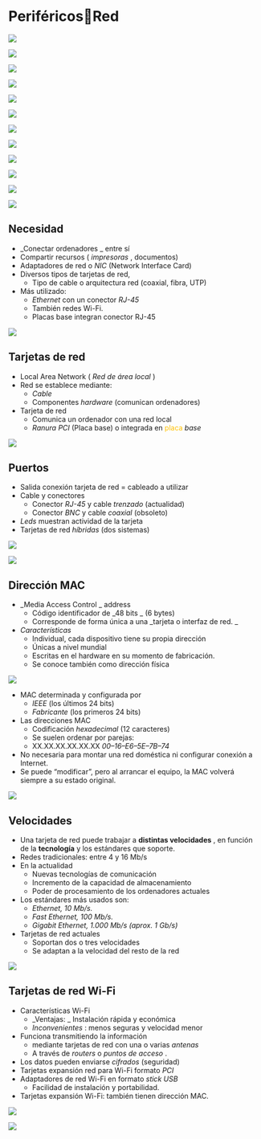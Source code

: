 # PeriféricosRed


![](img/UD_10_-_Perif%C3%A9ricos_%28tema_completo%29115.jpg)

![](img/UD_10_-_Perif%C3%A9ricos_%28tema_completo%29116.png)

![](img/UD_10_-_Perif%C3%A9ricos_%28tema_completo%29117.jpg)

![](img/UD_10_-_Perif%C3%A9ricos_%28tema_completo%29118.png)

![](img/UD_10_-_Perif%C3%A9ricos_%28tema_completo%29119.jpg)

![](img/UD_10_-_Perif%C3%A9ricos_%28tema_completo%29120.jpg)

![](img/UD_10_-_Perif%C3%A9ricos_%28tema_completo%29121.png)

![](img/UD_10_-_Perif%C3%A9ricos_%28tema_completo%29122.jpg)

![](img/UD_10_-_Perif%C3%A9ricos_%28tema_completo%29123.jpg)

![](img/UD_10_-_Perif%C3%A9ricos_%28tema_completo%29124.png)

![](img/UD_10_-_Perif%C3%A9ricos_%28tema_completo%29125.jpg)

![](img/UD_10_-_Perif%C3%A9ricos_%28tema_completo%29126.jpg)

## Necesidad
  * _Conectar ordenadores _ entre sí
  * Compartir recursos \( _impresoras_ , documentos\)
* Adaptadores de red o  _NIC_  \(Network Interface Card\)
* Diversos tipos de tarjetas de red,
  * Tipo de cable o arquitectura red \(coaxial, fibra, UTP\)
* Más utilizado:
  * _Ethernet_  con un conector  _RJ\-45_
  * También redes Wi\-Fi\.
  * Placas base integran conector RJ\-45

![](img/UD_10_-_Perif%C3%A9ricos_%28tema_completo%29127.jpg)

## Tarjetas de red

* Local Area Network \( _Red de área local_ \)
* Red se establece mediante:
  * _Cable_
  * Componentes  _hardware_  \(comunican ordenadores\)
* Tarjeta de red
  * Comunica un ordenador con una red local
  * _Ranura_  <span style="color:#FFC000"> </span>  _PCI_  <span style="color:#FFC000"> </span> \(Placa base\) o integrada en  <span style="color:#FFC000">placa </span>  _base_

![](img/UD_10_-_Perif%C3%A9ricos_%28tema_completo%29128.jpg)

## Puertos

* Salida conexión tarjeta de red = cableado a utilizar
* Cable y conectores
  * Conector  _RJ\-45_  y cable  _trenzado_  \(actualidad\)
  * Conector  _BNC_  y cable  _coaxial_  \(obsoleto\)
* _Leds_  muestran actividad de la tarjeta
* Tarjetas de red  _híbridas_  \(dos sistemas\)

![](img/UD_10_-_Perif%C3%A9ricos_%28tema_completo%29129.png)

![](img/UD_10_-_Perif%C3%A9ricos_%28tema_completo%29130.jpg)

## Dirección MAC

* _Media Access Control _ address
  * Código identificador de  _48 bits _ \(6 bytes\)
  * Corresponde de forma única a una  _tarjeta o interfaz de red\. _
* _Características_
  * Individual, cada dispositivo tiene su propia dirección
  * Únicas a nivel mundial
  * Escritas en el hardware en su momento de fabricación\.
  * Se conoce también como dirección física

![](img/UD_10_-_Perif%C3%A9ricos_%28tema_completo%29131.jpg)

* MAC determinada y configurada por
  * _IEEE_  \(los últimos 24 bits\)
  * _Fabricante_  \(los primeros 24 bits\)
* Las direcciones MAC
  * Codificación  _hexadecimal_  \(12 caracteres\)
  * Se suelen ordenar por parejas:
  * XX\.XX\.XX\.XX\.XX\.XX  _00–16–E6–5E–7B–74_
* No necesaria para montar una red doméstica ni configurar conexión a Internet\.
* Se puede “modificar”, pero al arrancar el equipo, la MAC volverá siempre a su estado original\.

![](img/UD_10_-_Perif%C3%A9ricos_%28tema_completo%29132.jpg)

## Velocidades

* Una tarjeta de red puede trabajar a  __distintas velocidades__ , en función de la  __tecnología__  y los estándares que soporte\.
* Redes tradicionales: entre 4 y 16 Mb/s
* En la actualidad
  * Nuevas tecnologías de comunicación
  * Incremento de la capacidad de almacenamiento
  * Poder de procesamiento de los ordenadores actuales
* Los estándares más usados son:
  * _Ethernet, 10 Mb/s\._
  * _Fast Ethernet, 100 Mb/s\._
  * _Gigabit Ethernet, 1\.000 Mb/s \(aprox\. 1 Gb/s\)_
* Tarjetas de red actuales
  * Soportan dos o tres velocidades
  * Se adaptan a la velocidad del resto de la red

![](img/UD_10_-_Perif%C3%A9ricos_%28tema_completo%29133.gif)

## Tarjetas de red Wi\-Fi

* Características Wi\-Fi
  * _Ventajas: _ Instalación rápida y  económica
  * _Inconvenientes_ : menos seguras y velocidad menor
* Funciona transmitiendo la información
  * mediante tarjetas de red con una o varias  _antenas_
  * A través de  _routers_  o  _puntos_  <span style="color:#FFC000"> </span>  _de_  <span style="color:#FFC000"> </span>  _acceso_ \.
* Los datos pueden enviarse  _cifrados_  \(seguridad\)
* Tarjetas expansión red para Wi\-Fi formato  _PCI_
* Adaptadores de red Wi\-Fi en formato  _stick_  <span style="color:#FFC000"> </span>  _USB_
  * Facilidad de instalación y portabilidad\.
* Tarjetas expansión Wi\-Fi: también tienen dirección MAC\.

![](img/UD_10_-_Perif%C3%A9ricos_%28tema_completo%29134.jpg)

![](img/UD_10_-_Perif%C3%A9ricos_%28tema_completo%29135.png)

